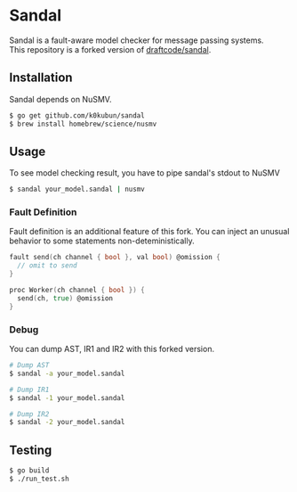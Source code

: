 # Sandal

Sandal is a fault-aware model checker for message passing systems.  
This repository is a forked version of [draftcode/sandal](https://github.com/draftcode/sandal).

## Installation

Sandal depends on NuSMV.

```bash
$ go get github.com/k0kubun/sandal
$ brew install homebrew/science/nusmv
```

## Usage

To see model checking result, you have to pipe sandal's stdout to NuSMV

```bash
$ sandal your_model.sandal | nusmv
```

### Fault Definition

Fault definition is an additional feature of this fork.
You can inject an unusual behavior to some statements non-deteministically.

```go
fault send(ch channel { bool }, val bool) @omission {
  // omit to send
}

proc Worker(ch channel { bool }) {
  send(ch, true) @omission
}
```

### Debug

You can dump AST, IR1 and IR2 with this forked version.

```bash
# Dump AST
$ sandal -a your_model.sandal

# Dump IR1
$ sandal -1 your_model.sandal

# Dump IR2
$ sandal -2 your_model.sandal
```

## Testing

```bash
$ go build
$ ./run_test.sh
```
